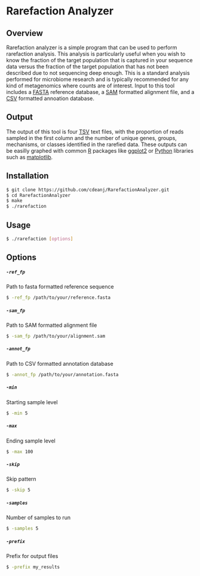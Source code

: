 # Rarefaction Analyzer

## Overview
Rarefaction analyzer is a simple program that can be used to perform rarefaction analysis. This analysis is particularly useful when you wish to know the fraction of the target population that is captured in your sequence data versus the fraction of the target population that has not been described due to not sequencing deep enough. This is a standard analysis performed for microbiome research and is typically recommended for any kind of metagenomics where counts are of interest. Input to this tool includes a [FASTA](https://en.wikipedia.org/wiki/FASTA_format) reference database, a [SAM](http://samtools.github.io/hts-specs/SAMv1.pdf) formatted alignment file, and a [CSV](https://en.wikipedia.org/wiki/Comma-separated_values) formatted annoation database.

## Output
The output of this tool is four [TSV](https://en.wikipedia.org/wiki/Tab-separated_values) text files, with the proportion of reads sampled in the first column and the number of unique genes, groups, mechanisms, or classes identified in the rarefied data. These outputs can be easilly graphed with common [R](https://www.r-project.org/about.html) packages like [ggplot2](http://ggplot2.org) or [Python](https://www.python.org) libraries such as [matplotlib](http://matplotlib.org).

## Installation
```bash
$ git clone https://github.com/cdeanj/RarefactionAnalyzer.git
$ cd RarefactionAnalyzer
$ make
$ ./rarefaction
```

## Usage
```bash
$ ./rarefaction [options]
```

## Options

##### `-ref_fp`
Path to fasta formatted reference sequence
```bash
$ -ref_fp /path/to/your/reference.fasta
```

##### `-sam_fp`
Path to SAM formatted alignment file
```bash
$ -sam_fp /path/to/your/alignment.sam
```

##### `-annot_fp`
Path to CSV formatted annotation database
```bash
$ -annot_fp /path/to/your/annotation.fasta
```

##### `-min`
Starting sample level
```bash
$ -min 5
```

##### `-max`
Ending sample level
```bash
$ -max 100
```

##### `-skip`
Skip pattern
```bash
$ -skip 5
```

##### `-samples`
Number of samples to run
```bash
$ -samples 5
```

##### `-prefix`
Prefix for output files
```bash
$ -prefix my_results
```
